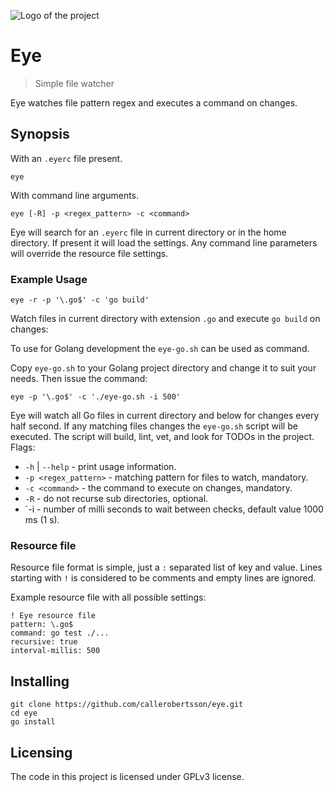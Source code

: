 ![Logo of the project](https://upload.wikimedia.org/wikipedia/commons/thumb/6/68/Eye_open_font_awesome.svg/200px-Eye_open_font_awesome.svg.png)

# Eye
> Simple file watcher

Eye watches file pattern regex and executes a command on changes.

## Synopsis

With an `.eyerc` file present.

```shell
eye
```

With command line arguments.

```shell
eye [-R] -p <regex_pattern> -c <command>
```

Eye will search for an `.eyerc` file in current directory or in the home
directory. If present it will load the settings.  Any command line
parameters will override the resource file settings.

### Example Usage

```shell
eye -r -p '\.go$' -c 'go build'
```

Watch files in current directory with extension `.go` and execute `go build` on changes:

To use for Golang development the `eye-go.sh` can be used as command. 

Copy `eye-go.sh` to your Golang project directory and change it to suit your needs. Then issue the command:

```shell
eye -p '\.go$' -c './eye-go.sh -i 500'
```

Eye will watch all Go files in current directory and below for changes
every half second. If any matching files changes the `eye-go.sh` script
will be executed.  The script will build, lint, vet, and look for TODOs
in the project.
Flags:

* `-h` | `--help` - print usage information.
* `-p <regex_pattern>` - matching pattern for files to watch, mandatory.
* `-c <command>` - the command to execute on changes, mandatory.
* `-R` - do not recurse sub directories, optional.
* `-i <milliseconds> - number of milli seconds to wait between checks,
  default value 1000 ms (1 s).

### Resource file

Resource file format is simple, just a `:` separated list of key and
value.  Lines starting with `!` is considered to be comments and empty
lines are ignored.

Example resource file with all possible settings:

```
! Eye resource file
pattern: \.go$
command: go test ./...
recursive: true
interval-millis: 500
```


## Installing

```shell
git clone https://github.com/callerobertsson/eye.git
cd eye
go install
```

## Licensing

The code in this project is licensed under GPLv3 license.
